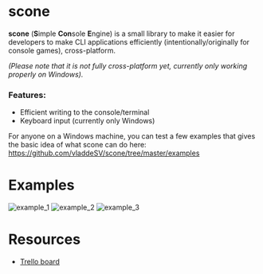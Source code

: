 # scone
**scone** (**S**imple **Con**sole **E**ngine) is a small library to make it easier for developers to make CLI applications efficiently (intentionally/originally for console games), cross-platform.

*(Please note that it is not fully cross-platform yet, currently only working properly on Windows).*

### Features:
* Efficient writing to the console/terminal
* Keyboard input (currently only Windows)

For anyone on a Windows machine, you can test a few examples that gives the basic idea of what scone can do here: https://github.com/vladdeSV/scone/tree/master/examples

# Examples
![example_1](http://i.imgur.com/nrIuilv.gif)
![example_2](http://i.imgur.com/1CnEG31.gif)
![example_3](http://i.imgur.com/Uhhipkh.gif)

# Resources
* [Trello board](https://trello.com/b/EFTaQJZa/scone)
